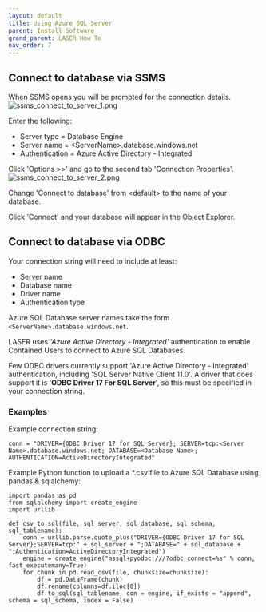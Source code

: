 ```yaml
---
layout: default
title: Using Azure SQL Server
parent: Install Software
grand_parent: LASER How To
nav_order: 7
---
```


## Connect to database via SSMS

When SSMS opens you will be prompted for the connection details.   
![ssms_connect_to_server_1.png](../../../images/using_azure_sql_database/ssms_connect_to_server_1.png)

Enter the following:
- Server type = Database Engine
- Server name = \<ServerName>.database.windows.net
- Authentication = Azure Active Directory - Integrated

Click 'Options >>' and go to the second tab 'Connection Properties'.  
![ssms_connect_to_server_2.png](../../../images/using_azure_sql_database/ssms_connect_to_server_2.png)

Change 'Connect to database' from \<default> to the name of your database.

Click 'Connect' and your database will appear in the Object Explorer.

## Connect to database via ODBC

Your connection string will need to include at least:  
- Server name
- Database name
- Driver name 
- Authentication type

Azure SQL Database server names take the form `<ServerName>.database.windows.net`.

LASER uses _'Azure Active Directory - Integrated'_ authentication to enable Contained Users to connect to Azure SQL Databases.

Few ODBC drivers currently support 'Azure Active Directory - Integrated' authentication, including 'SQL Server Native Client 11.0'. A driver that does support it is '**ODBC Driver 17 For SQL Server**', so this must be specified in your connection string.

### Examples

Example connection string: 
```
conn = "DRIVER={ODBC Driver 17 for SQL Server}; SERVER=tcp:<Server Name>.database.windows.net; DATABASE=<Database Name>; AUTHENTICATION=ActiveDirectoryIntegrated"
```

Example Python function to upload a *.csv file to Azure SQL Database using pandas & sqlalchemy:  

```
import pandas as pd
from sqlalchemy import create_engine
import urllib

def csv_to_sql(file, sql_server, sql_database, sql_schema, sql_tablename): 
	conn = urllib.parse.quote_plus("DRIVER={ODBC Driver 17 for SQL Server};SERVER=tcp:" + sql_server + ";DATABASE=" + sql_database + ";Authentication=ActiveDirectoryIntegrated")
	engine = create_engine("mssql+pyodbc:///?odbc_connect=%s" % conn, fast_executemany=True)
	for chunk in pd.read_csv(file, chunksize=chunksize):
		df = pd.DataFrame(chunk)
		df.rename(columns=df.iloc[0])
		df.to_sql(sql_tablename, con = engine, if_exists = "append", schema = sql_schema, index = False)
```
